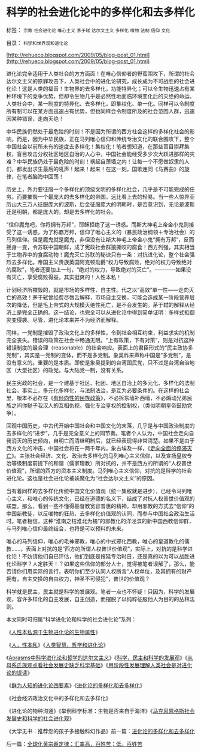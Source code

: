 # 科学的社会进化论中的多样化和去多样化

标签： `宗教` `社会进化论` `唯心主义` `茅于轼` `达尔文主义` `多样化` `唯物` `法制` `信仰` `文化` 

目录： `科学和世界观和进化论`

[http://rehueco.blogspot.com/2009/05/blog-post_01.html](http://rehueco.blogspot.com/2009/05/blog-post_01.html)

进化论完全适用于人类社会的方方面面！在唯心信仰者的野蛮围攻下，所谓的社会达尔文主义的原罪攻击下，人类社会中的进化论研究，成长成为不可战胜的社会进化论！这是人类的福音！生物界的去多样化，功能特异化；可以令生物迅速占有某种环境下的竞争优势，但却令生物几乎是必然性地面临环境变化后的灭绝的命运。人类社会中，某一制度的特异化、去多样化，即集权化、单一化。同样可以令制度所有制可以在某方面迅速占有优势，但也同样会令制度所及的社会范围人群，迅速因某种错误，走向灭绝！



中华民族仍然处于最危险的时刻！不是因为所谓的西方社会这样的多样化社会的影响，而是，因为中华民族，正在马列唯心信仰和传统专治文化的联合围攻下，整个中国社会以前所未有的速度去多样化！集权化！笔者想知道，在那些盲目崇拜集权，盲目攻击分权社区地区自治的人心中，中国社会能经受多少次大跃进那样的灾难？中华民族仍处于最危险的时刻！祸起自萧墙之内！让每一个不愿做奴隶的人们，都发出求生最后的吼声！起来！起来！在这一刻，国歌连同《马赛曲》的旋律，在笔者脑海中回荡！



历史上，外力要征服一个多样化的顶级文明的多样化社会，几乎是不可能完成的任务。而要摧毁一个最庞大的去多样化的帝国，远比看上去的轻易。当一些人惊异亚历山大三万人征服庞大的波斯，后金征服庞大的明朝时，是否意识到，无论是波斯还是明朝，都是庞大的，却是去多样化的社会。



“信仰魔鬼吧，你将拥有万邦”，耶稣拒绝了这一诱惑。而斯大神毛上帝金小鬼则接受了这一诱惑，为了称霸万邦，信仰了唯心主义的（暴民政治纲领＋专治社会）的马列信仰。但是魔鬼就是魔鬼，非但没有让斯大神毛上帝金小鬼“拥有万邦”，反而摇身一变，令苏联中国朝鲜，成了宪政社会群狼撕咬的腐食！西方列强，其实相当于生物界中的食腐动物！魔鬼灭亡苏联的秘诀只有一条：对抗进化论，整个社会强烈去多样化。帝国主义贵族英国阿克顿勋爵“权力导致腐败，绝对的权力导致绝对的腐败”，笔者还要加上一句，“绝对的权力，导致绝对的灭亡”。————如果没有灭亡，享受腐败得益，其实挺爽的！人性本私！

计划经济所摧毁的，就是市场的多样性、自主性。代之以“高效”单一性——走向灭亡的高效！茅于轼曾经费尽唇舌解释，市场自主交换，可能会造成某一阶段营养层次的降低，但是毛上帝式的大规模灭绝性死亡，是不会发生的。茅于轼的解释从经济上是完全正确的。这一结论，也完全可以从进化论中得到简单证明：多样式抵御灾变侵袭。尽管，进化论本来并不为经济而解释。

同样，一党制是摧毁了政治文化上的多样性，令到社会相互约束，利益求实的机制完全丧失。错误的政策在社会中畅通无阻。“上有政策，下有对策”，则是对抗这种错误制度的最合理（reasonable）的社会响应。表面上的君臣形式的“民主政协多党制”，其实是一党制的变体，而不是多党制。象吴祚来声称中国是“多党制”，是没有意义的。重要的是本质。即使是象吴提到的台湾国民党，只不过是台湾自治地区（大型社区）的政党。与大陆党一制，没有关系。

民主宪政的社会，是一个建基于社区、社团、地区自治上的多元化、多样化的法制社会。事实上，多元化多样化，与法制法治，是互为必要条件的。在这样的社会里，根本不必存在《[有倾向性的民族政策](../../../2008/10/29/民主社会不需要有倾向性的“民族政策”.md)》，不必拆东墙补西墙，不必煽动兄弟民族之间你鞑子我汉人的互相仇视，强化专治皇权的控制权，（类似明朝皇帝鼓励党争）。

回观中国历史，中古代开始中国社会和中国文化的末落，几乎是与中国政治制度的去多样化的“进步”，几乎是完全意义上的同节奏。笔者个人认为，中国社会走向自我消灭的历史倾向，自明亡而清继明制后，就已经表现得非常清楚。如果不是由于西方文化的冲击，中国社会将在一两千年内，象古埃及一样，《[走向全面的停滞灭亡](../../../2008/11/17/中西文明不碰撞，中国文明会走向世界吗？.md)》。主张社会经济、文化、政治去多样化的马列唯心主义信仰，以及宣扬皇权专治等级制度前提下的和谐（儒家理教）所对抗的，并不是西方的所谓的“人权普世价值观”，所谓的西方的资本主义制度。马列唯心主义信仰，对抗的是科学的社会进化论。这也是社会进化论被妖魔化为“社会达尔文主义”的原因。

当有着同样的去多样化传统中国文化价值观（统一集权就是进步），已经令马列唯心主义，和唯心的传统文化，已经在道德的名义下，结成了对抗人权普世价值观的联盟。那么，看到一些不懂得基督教宽容普惠的精神，却用邪教的方式去“信仰”的中国新教徒，以反唯物的狂热，去多样化价值观的认同，而参与中国社会政治生活时。笔者相信，这种“淮南之桔淮北为橘”的邪教化的洋泾滨的新中国西教信仰群，与马列唯心信仰最终结合，也将是可以预料的未来。

唯心的马列信仰，唯心的毛神邪教，唯心的中式邪化西教，唯心的皇道教化的儒教……，表面上对抗的是“西方的所谓人权普世价值观”，实际上，对抗的是科学进化论！不妨请他们自已评估，他们到底是拖延专治时日，还是真的以为可以战胜进化论科学？人定胜天！？如果这些信仰的部分人士，觉得被笔者误解了，那么，能否请你们用实际的言行，表明你们至少认同人权断言“人权单位，及其拥有的财产拥有，自主交换的自由权力，神圣不可侵犯”，普世的价值观？

科学就是民主，民主就是科学的发展观。笔者一点也不怀疑！只因为，科学的发展观，容许多样化的自主发展，自主创造，而摆脱了以纯粹征服他人为目的的丛林法则。



本文同时可归属“科学进化论和科学的社会进化论”系列：

《[人性本私源于生物进化论的生物属性](../../../2009/4/20/人性本私来源于生物进化论的生物属性.md)》

《[人，性本私](../../../2009/4/21/人，性本私.md)》《[人类智慧，哲学和进化论](../../../2009/4/23/哲学，唯心主义和进化论.md)》

《[Aorasms中科学进化论和哲学的达尔文主义](../../../2009/4/24/科学进化论和达尔文主义.md)》《[科学，民主和科学的发展观](../../../2009/4/25/科学，民主和科学的发展观.md)》《[从母系氏族观点看社会发展史缺乏科学基础](../../../2009/4/27/从母系氏族观点看社会发展史缺乏科学根据.md)》《[用阶段性发展理解人类社会是对进化论的误读](../../../2009/4/28/用阶段性社会发展史理解人类社会是误读社会进化.md)》

《[鲜为人知的进化论四要素](../../../2009/4/30/鲜为人知的完整进化论的四要素.md)》《[进化论的多样化和去多样化](../../../2009/5/2/进化论的多样化和去多样化.md)》

《社会经济政治文化中的多样化和去多样化》

《进化论的物种沟通》《举例科学标准：生物是否来自于海洋》《[马克思恩格斯社会发展史和科学的社会进化观](../../../2009/4/29/社会发展史观和科学的社会进化论.md)》

《大学无书：推荐您的孩子多接触科幻作品》前一篇：[进化论的多样化和去多样化](../../../2009/5/2/进化论的多样化和去多样化.md)

后一篇：[全球化黄宗羲定律：汇率高，百姓苦；低，百姓苦](../../../2009/5/3/全球化黄宗羲定律：汇率高，百姓苦；低，百姓苦.md)